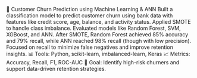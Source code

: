 📌 Customer Churn Prediction using Machine Learning & ANN
Built a classification model to predict customer churn using bank data with features like credit score, age, balance, and activity status. Applied SMOTE to handle class imbalance. Evaluated models like Random Forest, SVM, XGBoost, and ANN. After SMOTE, Random Forest achieved 85% accuracy and 79% recall, while ANN reached 98% recall (though with low precision). Focused on recall to minimize false negatives and improve retention insights.
📊 Tools: Python, scikit-learn, imbalanced-learn, Keras
📈 Metrics: Accuracy, Recall, F1, ROC-AUC
🎯 Goal: Identify high-risk churners and support data-driven retention strategies.

